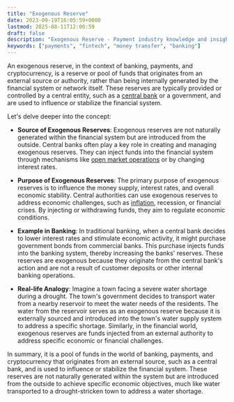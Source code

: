 ```yaml
---
title: "Exogenous Reserve"
date: 2023-09-19T16:05:59+0000
lastmod: 2025-08-11T12:00:59
draft: false
description: "Exogenous Reserve - Payment industry knowledge and insights"
keywords: ["payments", "fintech", "money transfer", "banking"]
---
```


An exogenous reserve, in the context of banking, payments, and cryptocurrency, is a reserve or pool of funds that originates from an external source or authority, rather than being internally generated by the financial system or network itself. These reserves are typically provided or controlled by a central entity, such as a [central bank](https://faisalkhanllc.xyz/resources/payments-wiki/c/central-banks/) or a government, and are used to influence or stabilize the financial system.

Let's delve deeper into the concept:

- **Source of Exogenous Reserves**:
Exogenous reserves are not naturally generated within the financial system but are introduced from the outside. Central banks often play a key role in creating and managing exogenous reserves. They can inject funds into the financial system through mechanisms like [open market operations](https://faisalkhanllc.xyz/resources/payments-wiki/f/federal-open-market-committee-fomc/) or by changing interest rates.

- **Purpose of Exogenous Reserves**:
The primary purpose of exogenous reserves is to influence the money supply, interest rates, and overall economic stability. Central authorities can use exogenous reserves to address economic challenges, such as [inflation](https://faisalkhanllc.xyz/resources/payments-wiki/i/inflation/), recession, or financial crises. By injecting or withdrawing funds, they aim to regulate economic conditions.

- **Example in Banking**:
In traditional banking, when a central bank decides to lower interest rates and stimulate economic activity, it might purchase government bonds from commercial banks. This purchase injects funds into the banking system, thereby increasing the banks' reserves. These reserves are exogenous because they originate from the central bank's action and are not a result of customer deposits or other internal banking operations.

- **Real-life Analogy**:
Imagine a town facing a severe water shortage during a drought. The town's government decides to transport water from a nearby reservoir to meet the water needs of the residents. The water from the reservoir serves as an exogenous reserve because it is externally sourced and introduced into the town's water supply system to address a specific shortage. Similarly, in the financial world, exogenous reserves are funds injected from an external authority to address specific economic or financial challenges.

In summary, it is a pool of funds in the world of banking, payments, and cryptocurrency that originates from an external source, such as a central bank, and is used to influence or stabilize the financial system. These reserves are not naturally generated within the system but are introduced from the outside to achieve specific economic objectives, much like water transported to a drought-stricken town to address a water shortage.
